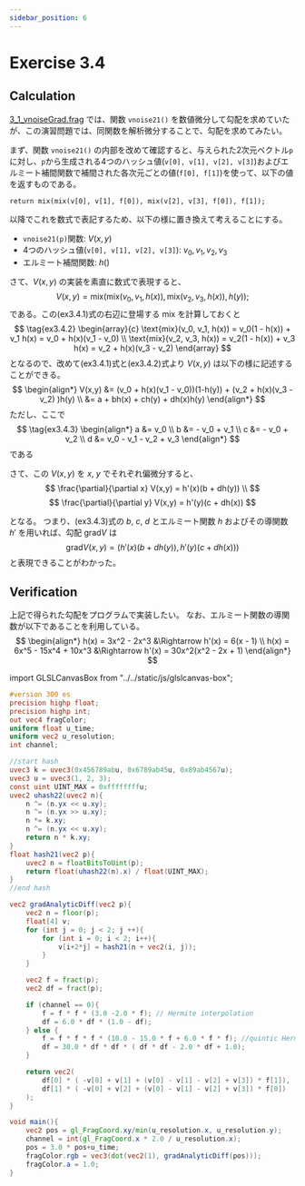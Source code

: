 ```yaml
---
sidebar_position: 6
---
```


# Exercise 3.4
## Calculation

[3_1_vnoiseGrad.frag](./3_1_vnoiseGrad.md) では、関数 `vnoise21()` を数値微分して勾配を求めていたが、この演習問題では、同関数を解析微分することで、勾配を求めてみたい。

まず、関数 `vnoise21()` の内部を改めて確認すると、与えられた2次元ベクトル`p`に対し、`p`から生成される4つのハッシュ値(`v[0], v[1], v[2], v[3]`)およびエルミート補間関数で補間された各次元ごとの値(`f[0], f[1]`)を使って、以下の値を返すものである。
```
return mix(mix(v[0], v[1], f[0]), mix(v[2], v[3], f[0]), f[1]);
```

以降でこれを数式で表記するため、以下の様に置き換えて考えることにする。
- `vnoise21(p)`関数: $V(x, y)$
- 4つのハッシュ値(`v[0], v[1], v[2], v[3]`): $v_0, v_1, v_2, v_3$
- エルミート補間関数: $h()$

さて、$V(x, y)$ の実装を素直に数式で表現すると、
$$
\tag{ex3.4.1}
V(x,y) =\text{mix}( \text{mix}(v_0, v_1, h(x)), \text{mix}(v_2, v_3, h(x)), h(y));
$$
である。この(ex3.4.1)式の右辺に登場する $\text{mix}$ を計算しておくと
$$
\tag{ex3.4.2}
\begin{array}{c}
\text{mix}(v_0, v_1, h(x)) = v_0(1 - h(x)) + v_1 h(x) = v_0 + h(x)(v_1 - v_0) \\
\text{mix}(v_2, v_3, h(x)) = v_2(1 - h(x)) + v_3 h(x) = v_2 + h(x)(v_3 - v_2) 
\end{array}
$$
となるので、改めて(ex3.4.1)式と(ex3.4.2)式より $V(x, y)$ は以下の様に記述することができる。
$$
\begin{align*}
V(x,y) &= (v_0 + h(x)(v_1 - v_0))(1-h(y)) + (v_2 + h(x)(v_3 - v_2) )h(y) \\
       &= a + bh(x) + ch(y) + dh(x)h(y)
\end{align*}
$$
ただし、ここで
$$
\tag{ex3.4.3}
\begin{align*}
a &= v_0 \\
b &= - v_0 + v_1 \\
c &= - v_0 + v_2 \\
d &= v_0 - v_1 - v_2 + v_3 
\end{align*}
$$
である

さて、この $V(x,y)$ を $x$, $y$ でそれぞれ偏微分すると、
$$
\frac{\partial}{\partial x}	V(x,y) = h'(x)(b + dh(y)) \\
$$
$$
\frac{\partial}{\partial y}	V(x,y) = h'(y)(c + dh(x))
$$

となる。
つまり、(ex3.4.3)式の $b$, $c$, $d$ とエルミート関数 $h$ およびその導関数 $h'$ を用いれば、勾配 $\text{grad}V$ は
$$
\text{grad}V(x,y) = ( h'(x)(b + dh(y)), h'(y)(c + dh(x)) )
$$
と表現できることがわかった。

## Verification

上記で得られた勾配をプログラムで実装したい。
なお、エルミート関数の導関数が以下であることを利用している。
$$
\begin{align*}
h(x) = 3x^2 - 2x^3 &\Rightarrow h'(x) = 6(x - 1) \\
h(x) = 6x^5 - 15x^4 + 10x^3 &\Rightarrow h'(x) = 30x^2(x^2 - 2x + 1)
\end{align*}
$$

import GLSLCanvasBox from "../../static/js/glslcanvas-box";

<GLSLCanvasBox
  baseUrl='/MathOfRealTimeGraphics-samples'  fragUrl='/frags/ch3/exercise_3_4.frag'
/>

```glsl showLineNumbers title="exercise_3_4.frag"
#version 300 es
precision highp float;
precision highp int;
out vec4 fragColor;
uniform float u_time;
uniform vec2 u_resolution;
int channel;

//start hash
uvec3 k = uvec3(0x456789abu, 0x6789ab45u, 0x89ab4567u);
uvec3 u = uvec3(1, 2, 3);
const uint UINT_MAX = 0xffffffffu;
uvec2 uhash22(uvec2 n){
    n ^= (n.yx << u.xy);
    n ^= (n.yx >> u.xy);
    n *= k.xy;
    n ^= (n.yx << u.xy);
    return n * k.xy;
}
float hash21(vec2 p){
    uvec2 n = floatBitsToUint(p);
    return float(uhash22(n).x) / float(UINT_MAX);
}
//end hash

vec2 gradAnalyticDiff(vec2 p){
    vec2 n = floor(p);
    float[4] v;
    for (int j = 0; j < 2; j ++){
        for (int i = 0; i < 2; i++){
            v[i+2*j] = hash21(n + vec2(i, j));
        }
    }

    vec2 f = fract(p);
    vec2 df = fract(p);

    if (channel == 0){
        f = f * f * (3.0 -2.0 * f); // Hermite interpolation
        df = 6.0 * df * (1.0 - df);
    } else {
        f = f * f * f * (10.0 - 15.0 * f + 6.0 * f * f); //quintic Hermite interpolation
        df = 30.0 * df * df * ( df * df - 2.0 * df + 1.0);
    }

    return vec2(
        df[0] * ( -v[0] + v[1] + (v[0] - v[1] - v[2] + v[3]) * f[1]),
        df[1] * ( -v[0] + v[2] + (v[0] - v[1] - v[2] + v[3]) * f[0])
    );
}

void main(){
    vec2 pos = gl_FragCoord.xy/min(u_resolution.x, u_resolution.y);
    channel = int(gl_FragCoord.x * 2.0 / u_resolution.x);
    pos = 3.0 * pos+u_time;
    fragColor.rgb = vec3(dot(vec2(1), gradAnalyticDiff(pos)));
    fragColor.a = 1.0;
}
```

